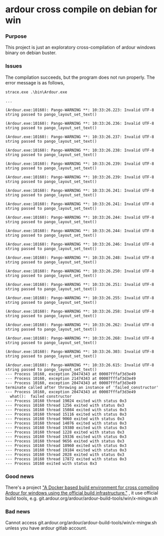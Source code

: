 # ardour cross compile on debian for win

### Purpose

This project is just an exploratory cross-compilation of ardour windows binary on debian buster.

### Issues

The compilation succeeds, but the program does not run properly. The error message is as follows,

```
strace.exe .\bin\Ardour.exe
 
...

(Ardour.exe:10160): Pango-WARNING **: 10:33:26.223: Invalid UTF-8 string passed to pango_layout_set_text()

(Ardour.exe:10160): Pango-WARNING **: 10:33:26.236: Invalid UTF-8 string passed to pango_layout_set_text()

(Ardour.exe:10160): Pango-WARNING **: 10:33:26.237: Invalid UTF-8 string passed to pango_layout_set_text()

(Ardour.exe:10160): Pango-WARNING **: 10:33:26.238: Invalid UTF-8 string passed to pango_layout_set_text()

(Ardour.exe:10160): Pango-WARNING **: 10:33:26.239: Invalid UTF-8 string passed to pango_layout_set_text()

(Ardour.exe:10160): Pango-WARNING **: 10:33:26.239: Invalid UTF-8 string passed to pango_layout_set_text()

(Ardour.exe:10160): Pango-WARNING **: 10:33:26.241: Invalid UTF-8 string passed to pango_layout_set_text()

(Ardour.exe:10160): Pango-WARNING **: 10:33:26.241: Invalid UTF-8 string passed to pango_layout_set_text()

(Ardour.exe:10160): Pango-WARNING **: 10:33:26.244: Invalid UTF-8 string passed to pango_layout_set_text()

(Ardour.exe:10160): Pango-WARNING **: 10:33:26.244: Invalid UTF-8 string passed to pango_layout_set_text()

(Ardour.exe:10160): Pango-WARNING **: 10:33:26.246: Invalid UTF-8 string passed to pango_layout_set_text()

(Ardour.exe:10160): Pango-WARNING **: 10:33:26.248: Invalid UTF-8 string passed to pango_layout_set_text()

(Ardour.exe:10160): Pango-WARNING **: 10:33:26.250: Invalid UTF-8 string passed to pango_layout_set_text()

(Ardour.exe:10160): Pango-WARNING **: 10:33:26.251: Invalid UTF-8 string passed to pango_layout_set_text()

(Ardour.exe:10160): Pango-WARNING **: 10:33:26.255: Invalid UTF-8 string passed to pango_layout_set_text()

(Ardour.exe:10160): Pango-WARNING **: 10:33:26.258: Invalid UTF-8 string passed to pango_layout_set_text()

(Ardour.exe:10160): Pango-WARNING **: 10:33:26.262: Invalid UTF-8 string passed to pango_layout_set_text()

(Ardour.exe:10160): Pango-WARNING **: 10:33:26.268: Invalid UTF-8 string passed to pango_layout_set_text()

(Ardour.exe:10160): Pango-WARNING **: 10:33:26.303: Invalid UTF-8 string passed to pango_layout_set_text()

(Ardour.exe:10160): Pango-WARNING **: 10:33:26.615: Invalid UTF-8 string passed to pango_layout_set_text()
--- Process 10160, exception 20474343 at 00007fffaf3d3e49
--- Process 10160, exception 21474343 at 00007fffaf3d3e49
--- Process 10160, exception 20474343 at 00007fffaf3d3e49
terminate called after throwing an instance of 'failed_constructor'
--- Process 10160, exception 20474343 at 00007fffaf3d3e49
  what():  failed constructor
--- Process 10160 thread 19024 exited with status 0x3
--- Process 10160 thread 1256 exited with status 0x3
--- Process 10160 thread 15084 exited with status 0x3
--- Process 10160 thread 15116 exited with status 0x3
--- Process 10160 thread 9060 exited with status 0x3
--- Process 10160 thread 14076 exited with status 0x3
--- Process 10160 thread 19380 exited with status 0x3
--- Process 10160 thread 1228 exited with status 0x3
--- Process 10160 thread 19336 exited with status 0x3
--- Process 10160 thread 9656 exited with status 0x3
--- Process 10160 thread 18960 exited with status 0x3
--- Process 10160 thread 19184 exited with status 0x3
--- Process 10160 thread 2028 exited with status 0x3
--- Process 10160 thread 17872 exited with status 0x3
--- Process 10160 exited with status 0x3
```

### Good news

There's a project ["A Docker based build environment for cross compiling Ardour for windows using the official build infrastructure."](https://gitlab.com/mojofunk/ardour-ci-docker-jessie-mingw) , it use  official build tools, e.g. git.ardour.org/ardour/ardour-build-tools/win/x-mingw.sh

### Bad news

Cannot access git.ardour.org/ardour/ardour-build-tools/win/x-mingw.sh unless you have ardour gitlab account.

